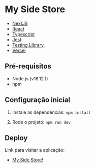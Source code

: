 # My Side Store

- [NextJS](https://nextjs.org/)  
- [React](https://react.dev/)
- [Typescript](https://www.typescriptlang.org/)
- [Jest](https://jestjs.io/pt-BR/) 
- [Testing Library](https://testing-library.com/docs/).
- [Vercel](https://vercel.com/dashboard)

## Pré-requisitos

- Node.js (v18.12.1)
- npm

## Configuração inicial

1. Instale as dependências:
`npm install`

3. Rode o projeto:
`npm run dev`

## Deploy

Link para visitar a aplicação:
- [My Side Store!](https://my-side-store.vercel.app/) 
